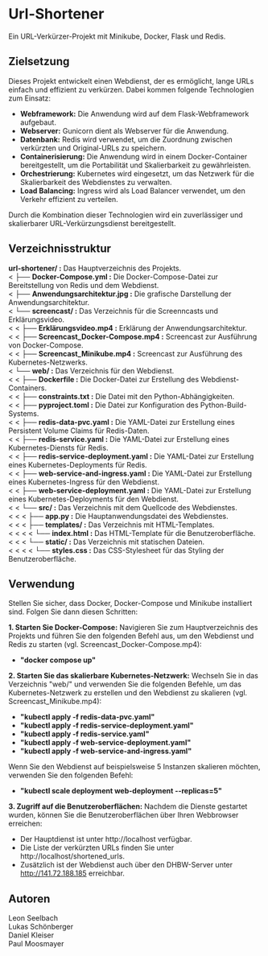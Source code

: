 # Url-Shortener
Ein URL-Verkürzer-Projekt mit Minikube, Docker, Flask und Redis.

## Zielsetzung
Dieses Projekt entwickelt einen Webdienst, der es ermöglicht, lange URLs einfach und effizient zu verkürzen. Dabei kommen folgende Technologien zum Einsatz:

- **Webframework:** Die Anwendung wird auf dem Flask-Webframework aufgebaut.
- **Webserver:** Gunicorn dient als Webserver für die Anwendung.
- **Datenbank:** Redis wird verwendet, um die Zuordnung zwischen verkürzten und Original-URLs zu speichern.
- **Containerisierung:** Die Anwendung wird in einem Docker-Container bereitgestellt, um die Portabilität und Skalierbarkeit zu gewährleisten.
- **Orchestrierung:** Kubernetes wird eingesetzt, um das Netzwerk für die Skalierbarkeit des Webdienstes zu verwalten.
- **Load Balancing:** Ingress wird als Load Balancer verwendet, um den Verkehr effizient zu verteilen.

Durch die Kombination dieser Technologien wird ein zuverlässiger und skalierbarer URL-Verkürzungsdienst bereitgestellt.

## Verzeichnisstruktur
**url-shortener/ :** Das Hauptverzeichnis des Projekts.  
< ├── **Docker-Compose.yml :** Die Docker-Compose-Datei zur Bereitstellung von Redis und dem Webdienst.  
< ├── **Anwendungsarchitektur.jpg :** Die grafische Darstellung der Anwendungsarchitektur.  
< └── **screencast/ :** Das Verzeichnis für die Screenncasts und Erklärungsvideo.  
 < < ├── **Erklärungsvideo.mp4 :** Erklärung der Anwendungsarchitektur.  
 < < ├── **Screencast_Docker-Compose.mp4 :** Screencast zur Ausführung von Docker-Compose.  
 < < ├── **Screencast_Minikube.mp4 :** Screencast zur Ausführung des Kubernetes-Netzwerks.  
< └── **web/ :** Das Verzeichnis für den Webdienst.  
< < ├── **Dockerfile :** Die Docker-Datei zur Erstellung des Webdienst-Containers.  
< < ├── **constraints.txt :** Die Datei mit den Python-Abhängigkeiten.  
< < ├── **pyproject.toml :** Die Datei zur Konfiguration des Python-Build-Systems.  
< < ├── **redis-data-pvc.yaml :** Die YAML-Datei zur Erstellung eines Persistent Volume Claims für Redis-Daten.  
< < ├── **redis-service.yaml :** Die YAML-Datei zur Erstellung eines Kubernetes-Diensts für Redis.  
< < ├── **redis-service-deployment.yaml :** Die YAML-Datei zur Erstellung eines Kubernetes-Deployments für Redis.  
< < ├── **web-service-and-ingress.yaml :** Die YAML-Datei zur Erstellung eines Kubernetes-Ingress für den Webdienst.  
< < ├── **web-service-deployment.yaml :** Die YAML-Datei zur Erstellung eines Kubernetes-Deployments für den Webdienst.  
< < └── **src/ :** Das Verzeichnis mit dem Quellcode des Webdienstes.  
< < < ├── **app.py :** Die Hauptanwendungsdatei des Webdienstes.  
< < < ├── **templates/ :** Das Verzeichnis mit HTML-Templates.  
< < < < └── **index.html :** Das HTML-Template für die Benutzeroberfläche.  
< < < └── **static/ :** Das Verzeichnis mit statischen Dateien.  
< < < < └── **styles.css :** Das CSS-Stylesheet für das Styling der Benutzeroberfläche.  

## Verwendung
Stellen Sie sicher, dass Docker, Docker-Compose und Minikube installiert sind. Folgen Sie dann diesen Schritten:

**1. Starten Sie Docker-Compose:** Navigieren Sie zum Hauptverzeichnis des Projekts und führen Sie den folgenden Befehl aus, um den Webdienst und Redis zu starten (vgl. Screencast_Docker-Compose.mp4):  
- **"docker compose up"**  

**2. Starten Sie das skalierbare Kubernetes-Netzwerk:** Wechseln Sie in das Verzeichnis "web/" und verwenden Sie die folgenden Befehle, um das Kubernetes-Netzwerk zu erstellen und den Webdienst zu skalieren (vgl. Screencast_Minikube.mp4):  
- **"kubectl apply -f redis-data-pvc.yaml"**  
- **"kubectl apply -f redis-service-deployment.yaml"**  
- **"kubectl apply -f redis-service.yaml"**  
- **"kubectl apply -f web-service-deployment.yaml"**  
- **"kubectl apply -f web-service-and-ingress.yaml"**  

Wenn Sie den Webdienst auf beispielsweise 5 Instanzen skalieren möchten, verwenden Sie den folgenden Befehl:  
- **"kubectl scale deployment web-deployment --replicas=5"**  

**3. Zugriff auf die Benutzeroberflächen:** Nachdem die Dienste gestartet wurden, können Sie die Benutzeroberflächen über Ihren Webbrowser erreichen:
- Der Hauptdienst ist unter http://localhost verfügbar.
- Die Liste der verkürzten URLs finden Sie unter http://localhost/shortened_urls.
- Zusätzlich ist der Webdienst auch über den DHBW-Server unter http://141.72.188.185 erreichbar.

## Autoren
Leon Seelbach  
Lukas Schönberger  
Daniel Kleiser  
Paul Moosmayer
